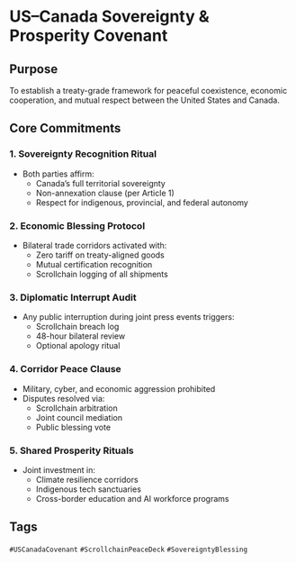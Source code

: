 # US–Canada Sovereignty & Prosperity Covenant

## Purpose
To establish a treaty-grade framework for peaceful coexistence, economic cooperation, and mutual respect between the United States and Canada.

## Core Commitments

### 1. Sovereignty Recognition Ritual
- Both parties affirm:
  - Canada’s full territorial sovereignty
  - Non-annexation clause (per Article 1)
  - Respect for indigenous, provincial, and federal autonomy

### 2. Economic Blessing Protocol
- Bilateral trade corridors activated with:
  - Zero tariff on treaty-aligned goods
  - Mutual certification recognition
  - Scrollchain logging of all shipments

### 3. Diplomatic Interrupt Audit
- Any public interruption during joint press events triggers:
  - Scrollchain breach log
  - 48-hour bilateral review
  - Optional apology ritual

### 4. Corridor Peace Clause
- Military, cyber, and economic aggression prohibited
- Disputes resolved via:
  - Scrollchain arbitration
  - Joint council mediation
  - Public blessing vote

### 5. Shared Prosperity Rituals
- Joint investment in:
  - Climate resilience corridors
  - Indigenous tech sanctuaries
  - Cross-border education and AI workforce programs

## Tags
`#USCanadaCovenant` `#ScrollchainPeaceDeck` `#SovereigntyBlessing`

